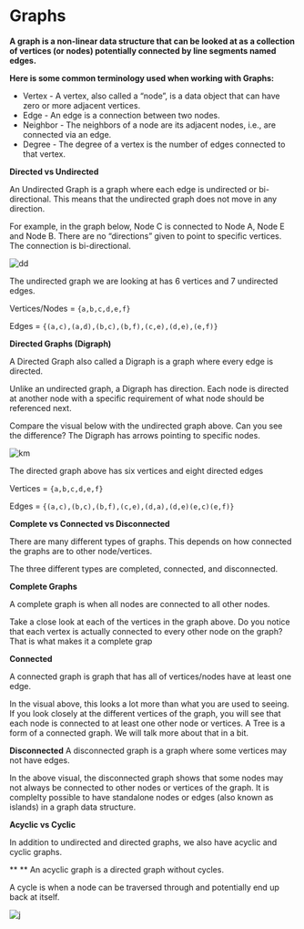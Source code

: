 # Graphs

**A graph is a non-linear data structure that can be looked at as a collection of vertices (or nodes) potentially connected by line segments named edges.**

**Here is some common terminology used when working with Graphs:**

* Vertex - A vertex, also called a “node”, is a data object that can have zero or more adjacent vertices.
* Edge - An edge is a connection between two nodes.
* Neighbor - The neighbors of a node are its adjacent nodes, i.e., are connected via an edge.
* Degree - The degree of a vertex is the number of edges connected to that vertex.

**Directed vs Undirected**

An Undirected Graph is a graph where each edge is undirected or bi-directional. This means that the undirected graph does not move in any direction.

For example, in the graph below, Node C is connected to Node A, Node E and Node B. There are no “directions” given to point to specific vertices. The connection is bi-directional.

![dd](https://codefellows.github.io/common_curriculum/data_structures_and_algorithms/Code_401/class-35/resources/assets/UndirectedGraph.PNG)

The undirected graph we are looking at has 6 vertices and 7 undirected edges.

Vertices/Nodes = `{a,b,c,d,e,f}`

Edges = `{(a,c),(a,d),(b,c),(b,f),(c,e),(d,e),(e,f)}`

**Directed Graphs (Digraph)**

A Directed Graph also called a Digraph is a graph where every edge is directed.

Unlike an undirected graph, a Digraph has direction. Each node is directed at another node with a specific requirement of what node should be referenced next.

Compare the visual below with the undirected graph above. Can you see the difference? The Digraph has arrows pointing to specific nodes.

![km](https://codefellows.github.io/common_curriculum/data_structures_and_algorithms/Code_401/class-35/resources/assets/DirectedGraph.PNG)

The directed graph above has six vertices and eight directed edges

Vertices = `{a,b,c,d,e,f}`

Edges = `{(a,c),(b,c),(b,f),(c,e),(d,a),(d,e)(e,c)(e,f)}`

**Complete vs Connected vs Disconnected**

There are many different types of graphs. This depends on how connected the graphs are to other node/vertices.

The three different types are completed, connected, and disconnected.

**Complete Graphs**

A complete graph is when all nodes are connected to all other nodes.



Take a close look at each of the vertices in the graph above. Do you notice that each vertex is actually connected to every other node on the graph? That is what makes it a complete grap

**Connected**

A connected graph is graph that has all of vertices/nodes have at least one edge.



In the visual above, this looks a lot more than what you are used to seeing. If you look closely at the different vertices of the graph, you will see that each node is connected to at least one other node or vertices. A Tree is a form of a connected graph. We will talk more about that in a bit.

**Disconnected**
A disconnected graph is a graph where some vertices may not have edges.



In the above visual, the disconnected graph shows that some nodes may not always be connected to other nodes or vertices of the graph. It is complelty possible to have standalone nodes or edges (also known as islands) in a graph data structure.

**Acyclic vs Cyclic**

In addition to undirected and directed graphs, we also have acyclic and cyclic graphs.

**
**
An acyclic graph is a directed graph without cycles.

A cycle is when a node can be traversed through and potentially end up back at itself.

![j](https://codefellows.github.io/common_curriculum/data_structures_and_algorithms/Code_401/class-35/resources/assets/threeAcyclic.png)

